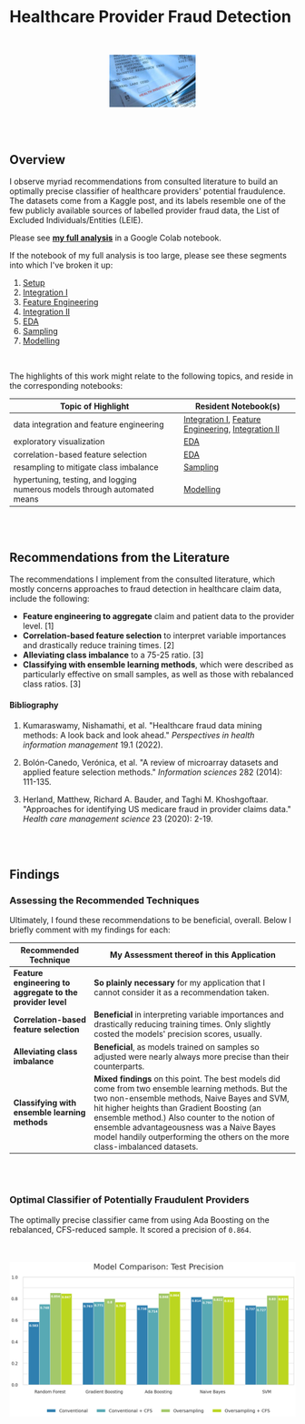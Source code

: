 # Healthcare Provider Fraud Detection

![]()

<p align="center" width="100%">
  <img src="/visualizations/stock_image--healthcare_fraud.jpg" width="30%">
</p>
<br></br>

## Overview

I observe myriad recommendations from consulted literature to build an optimally precise classifier of healthcare providers' potential fraudulence. The datasets come from a Kaggle post, and its labels resemble one of the few publicly available sources of labelled provider fraud data, the List of Excluded Individuals/Entities (LEIE).

Please see [**my full analysis**](HPFD_Full_Analysis.ipynb) in a Google Colab notebook.

If the notebook of my full analysis is too large, please see these segments into which I've broken it up:
1. [Setup](analysis_in_segments/HPFD_1_Setup.ipynb)
2. [Integration I](analysis_in_segments/HPFD_2_Integration1.ipynb)
3. [Feature Engineering](analysis_in_segments/HPFD_3_FeatureEngineering.ipynb)
4. [Integration II](analysis_in_segments/HPFD_4_Integration2.ipynb)
5. [EDA](analysis_in_segments/HPFD_5_EDA.ipynb)
6. [Sampling](analysis_in_segments/HPFD_6_Sampling.ipynb)
7. [Modelling](analysis_in_segments/HPFD_7_Modelling.ipynb)

<br>

The highlights of this work might relate to the following topics, and reside in the corresponding notebooks:

| Topic of Highlight | Resident Notebook(s) |
| --- | --- |
| data integration and feature engineering | [Integration I](analysis_in_segments/HPFD_2_Integration1.ipynb), [Feature Engineering](analysis_in_segments/HPFD_3_FeatureEngineering.ipynb), [Integration II](analysis_in_segments/HPFD_4_Integration2.ipynb) |
| exploratory visualization | [EDA](analysis_in_segments/HPFD_5_EDA.ipynb) |
| correlation-based feature selection | [EDA](analysis_in_segments/HPFD_5_EDA.ipynb) |
| resampling to mitigate class imbalance | [Sampling](analysis_in_segments/HPFD_6_Sampling.ipynb) |
| hypertuning, testing, and logging numerous models through automated means | [Modelling](analysis_in_segments/HPFD_7_Modelling.ipynb) |

<br></br>

## Recommendations from the Literature

The recommendations I implement from the consulted literature, which mostly concerns approaches to fraud detection in healthcare claim data, include the following:
- **Feature engineering to aggregate** claim and patient data to the provider level. \[1\]
- **Correlation-based feature selection** to interpret variable importances and drastically reduce training times. \[2\]
- **Alleviating class imbalance** to a 75-25 ratio. \[3\]
- **Classifying with ensemble learning methods**, which were described as particularly effective on small samples, as well as those with rebalanced class ratios. \[3\]

#### Bibliography

1. Kumaraswamy, Nishamathi, et al. "Healthcare fraud data mining methods: A look back and look ahead." _Perspectives in health information management_ 19.1 (2022).

2. Bolón-Canedo, Verónica, et al. "A review of microarray datasets and applied feature selection methods." _Information sciences_ 282 (2014): 111-135.

3. Herland, Matthew, Richard A. Bauder, and Taghi M. Khoshgoftaar. "Approaches for identifying US medicare fraud in provider claims data." _Health care management science_ 23 (2020): 2-19.

<br></br>

## Findings

### Assessing the Recommended Techniques

Ultimately, I found these recommendations to be beneficial, overall. Below I briefly comment with my findings for each:

| Recommended Technique | My Assessment thereof in this Application |
|---|---|
| **Feature engineering to aggregate to the provider level** | **So plainly necessary** for my application that I cannot consider it as a recommendation taken. |
| **Correlation-based feature selection** | **Beneficial** in interpreting variable importances and drastically reducing training times. Only slightly costed the models' precision scores, usually. |
| **Alleviating class imbalance** | **Beneficial**, as models trained on samples so adjusted were nearly always more precise than their counterparts.
| **Classifying with ensemble learning methods** | **Mixed findings** on this point. The best models did come from two ensemble learning methods. But the two non-ensemble methods, Naive Bayes and SVM, hit higher heights than Gradient Boosting (an ensemble method.) Also counter to the notion of ensemble advantageousness was a Naive Bayes model handily outperforming the others on the more class-imbalanced datasets. |

<br></br>

### Optimal Classifier of Potentially Fraudulent Providers

The optimally precise classifier came from using Ada Boosting on the rebalanced, CFS-reduced sample. It scored a precision of `0.864`.

<br></br>
![test](/visualizations/model_comparison_test.png)




<!--
--- SAVED WRITING / SCRATCH ---

it is difficult to conceive of a comparable alternative, and thus assess further.


Models trained on samples that had their class imbalance alleviated to a 75-25 ratio usually did better than those that remained more asymmetric. Correlation-based feature selection seemed effective in identifying the most important variables. CFS also was effective at reducing training times, while only slightly costing precision.

More complicated might be the findings on the first and last recommendations listed above. In my case, to form a dataset for the classification of providers, it was difficult to imagine an alternative to the recommendation: aggregating the claim data to the provider level. It is conceivable to instead train a classifier on the initially claim-level dataset, but it is too absurd to produce an interesting comparison.

My efforts yield a classifier that scores a precision of `0.864` in testing. Following this testing, I assess the effectiveness of the literature-recommended techniques in my experiment.

Using datasets on beneficiaries, inpatient claims, outpatient claims, and labels of potentially fraud providers, Using datasets pertaining to healthcare provider claim fraud from a Kaggle post, I set out to train an optimally precise classifier of potentially fraudulent healthcare providers.
-->
